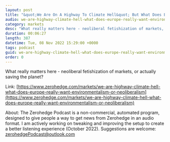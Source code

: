 ```yaml
---
layout: post
title: "&quot;We Are On A Highway To Climate Hell&quot; But What Does Europe Really Want: Environmentalism Or Neoliberalism?"
audio: we-are-highway-climate-hell-what-does-europe-really-want-environmentalism-or-neoliberalism-0
category: markets
desc: "What really matters here - neoliberal fetishization of markets, or actually saving the planet?"
duration: 00:06:27
length: 387
datetime: Tue, 08 Nov 2022 15:29:00 +0000
tags: podcast
guid: we-are-highway-climate-hell-what-does-europe-really-want-environmentalism-or-neoliberalism-0
order: 0
---
```

What really matters here - neoliberal fetishization of markets, or actually saving the planet?

Link: [https://www.zerohedge.com/markets/we-are-highway-climate-hell-what-does-europe-really-want-environmentalism-or-neoliberalism](https://www.zerohedge.com/markets/we-are-highway-climate-hell-what-does-europe-really-want-environmentalism-or-neoliberalism)

About: The Zerohedge Podcast is a non-commercial, automated program, designed to give people a way to get news from Zerohedge in an audio format.  I am actively working on tweaking and improving the setup to create a better listening experience (October 2022).  Suggestions are welcome: [zerohedgePodcast@outlook.com](mailto:zerohedgePodcast@outlook.com)